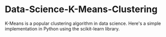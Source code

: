 # Data-Science-K-Means-Clustering
K-Means is a popular clustering algorithm in data science. Here's a simple implementation in Python using the scikit-learn library.
